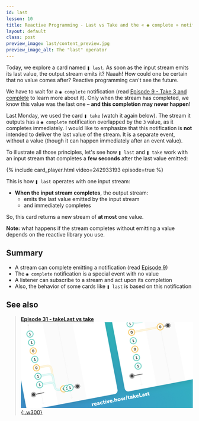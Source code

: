```yaml
---
id: last
lesson: 10
title: Reactive Programming - Last vs Take and the « ◉ complete » notification
layout: default
class: post
preview_image: last/content_preview.jpg
preview_image_alt: The "last" operator
---
```


Today, we explore a card named `❚ last`. As soon as the input stream emits its last value, the output stream emits it? Naaah! How could one be certain that no value comes after? Reactive programming can't see the future.

We have to wait for a `◉ complete` notification (read [Episode 9 - Take 3 and complete](/take) to learn more about it). Only when the stream has completed, we know this value was the last one – **and this completion may never happen**!

Last Monday, we used the card `❚ take` (watch it again below). The stream it outputs has a `◉ complete` notification overlapped by the `3` value, as it completes immediately. I would like to emphasize that this notification is **not** intended to deliver the last value of the stream. It is a separate event, without a value (though it can happen immediately after an event value).

To illustrate all those principles, let's see how `❚ last` and `❚ take` work with an input stream that completes a **few seconds** after the last value emitted:

{% include card_player.html video=242933193 episode=true %}

This is how `❚ last` operates with one input stream:

- **When the input stream completes**, the output stream:
  - emits the last value emitted by the input stream
  - and immediately completes

So, this card returns a new stream of **at most** one value.

**Note:** what happens if the stream completes without emitting a value depends on the reactive library you use.

## Summary

- A stream can complete emitting a notification (read [Episode 9](/take))
- The `◉ complete` notification is a special event with no value
- A listener can subscribe to a stream and act upon its completion
- Also, the behavior of some cards like `❚ last` is based on this notification

## See also

> [**Episode 31 - takeLast vs take**](/takeLast) <br/> [![](/img/takeLast/content_preview.jpg){:.w300}](/takeLast)